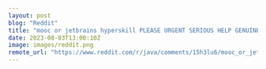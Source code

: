 ```yaml
---
layout: post
blog: "Reddit"
title: "mooc or jetbrains hyperskill PLEASE URGENT SERIOUS HELP GENUINE DOUBT 18F"
date: 2023-08-03T13:00:10Z
image: images/reddit.png
remote_url: "https://www.reddit.com/r/java/comments/15h3lu6/mooc_or_jetbrains_hyperskill_please_urgent/"
---
```

